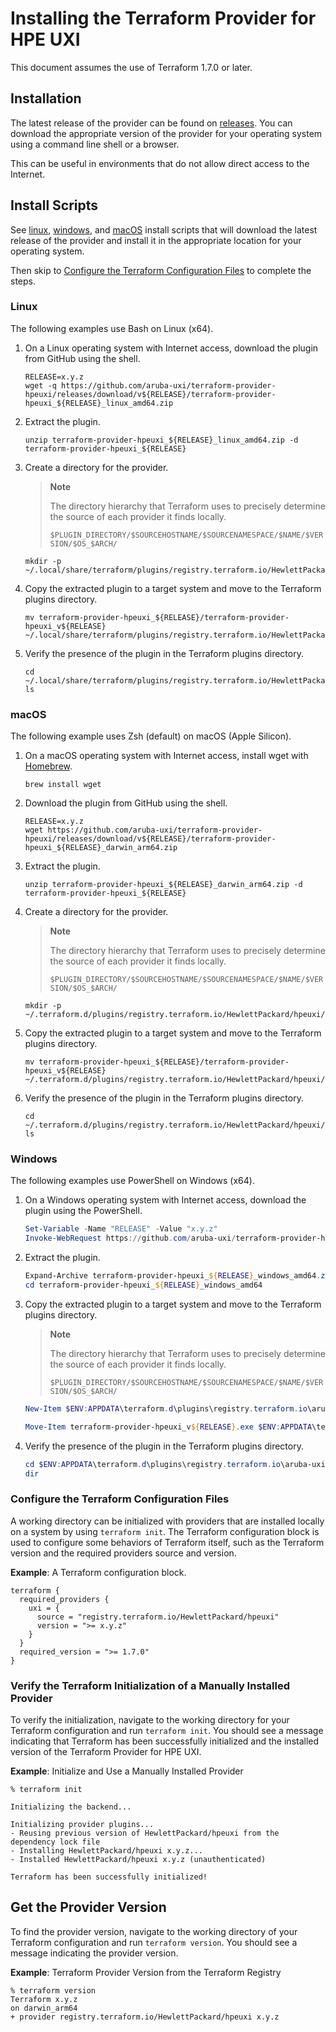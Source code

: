# Installing the Terraform Provider for HPE UXI

This document assumes the use of Terraform 1.7.0 or later.


## Installation

The latest release of the provider can be found on [releases](https://github.com/aruba-uxi/terraform-provider-hpeuxi/releases). You can download the appropriate version of the provider for your operating system using a command line shell or a browser.

This can be useful in environments that do not allow direct access to the Internet.

## Install Scripts

See [linux](./scripts/install-hpeuxi-provider.sh), [windows](./scripts/install-hpeuxi-provider-windows.ps1), and
[macOS](./scripts/install-hpeuxi-provider-macos.sh) install scripts that will download the latest release of the provider and install it in the appropriate location for your operating system.

Then skip to [Configure the Terraform Configuration Files](#configure-the-terraform-configuration-files) to complete the steps.

### Linux

The following examples use Bash on Linux (x64).

1. On a Linux operating system with Internet access, download the plugin from GitHub using the shell.

   ```console
   RELEASE=x.y.z
   wget -q https://github.com/aruba-uxi/terraform-provider-hpeuxi/releases/download/v${RELEASE}/terraform-provider-hpeuxi_${RELEASE}_linux_amd64.zip
   ```

2. Extract the plugin.

   ```console
   unzip terraform-provider-hpeuxi_${RELEASE}_linux_amd64.zip -d terraform-provider-hpeuxi_${RELEASE}
   ```

3. Create a directory for the provider.

   > **Note**
   >
   > The directory hierarchy that Terraform uses to precisely determine the source of each provider it finds locally.
   >
   > `$PLUGIN_DIRECTORY/$SOURCEHOSTNAME/$SOURCENAMESPACE/$NAME/$VERSION/$OS_$ARCH/`

   ```console
   mkdir -p ~/.local/share/terraform/plugins/registry.terraform.io/HewlettPackard/hpeuxi/${RELEASE}/linux_amd64
   ```

4. Copy the extracted plugin to a target system and move to the Terraform plugins directory.

   ```console
   mv terraform-provider-hpeuxi_${RELEASE}/terraform-provider-hpeuxi_v${RELEASE} ~/.local/share/terraform/plugins/registry.terraform.io/HewlettPackard/hpeuxi/${RELEASE}/linux_amd64
   ```

5. Verify the presence of the plugin in the Terraform plugins directory.

   ```console
   cd ~/.local/share/terraform/plugins/registry.terraform.io/HewlettPackard/hpeuxi/${RELEASE}/linux_amd64
   ls
   ```

### macOS

The following example uses Zsh (default) on macOS (Apple Silicon).

1. On a macOS operating system with Internet access, install wget with [Homebrew](https://brew.sh).

   ```console
   brew install wget
   ```

2. Download the plugin from GitHub using the shell.

   ```console
   RELEASE=x.y.z
   wget https://github.com/aruba-uxi/terraform-provider-hpeuxi/releases/download/v${RELEASE}/terraform-provider-hpeuxi_${RELEASE}_darwin_arm64.zip
   ```

3. Extract the plugin.

   ```console
   unzip terraform-provider-hpeuxi_${RELEASE}_darwin_arm64.zip -d terraform-provider-hpeuxi_${RELEASE}
   ```

4. Create a directory for the provider.

   > **Note**
   >
   > The directory hierarchy that Terraform uses to precisely determine the source of each provider it finds locally.
   >
   > `$PLUGIN_DIRECTORY/$SOURCEHOSTNAME/$SOURCENAMESPACE/$NAME/$VERSION/$OS_$ARCH/`

   ```console
   mkdir -p ~/.terraform.d/plugins/registry.terraform.io/HewlettPackard/hpeuxi/${RELEASE}/darwin_arm64
   ```

5. Copy the extracted plugin to a target system and move to the Terraform plugins directory.

   ```console
   mv terraform-provider-hpeuxi_${RELEASE}/terraform-provider-hpeuxi_v${RELEASE} ~/.terraform.d/plugins/registry.terraform.io/HewlettPackard/hpeuxi/${RELEASE}/darwin_arm64
   ```

6. Verify the presence of the plugin in the Terraform plugins directory.

   ```console
   cd ~/.terraform.d/plugins/registry.terraform.io/HewlettPackard/hpeuxi/${RELEASE}/darwin_arm64
   ls
   ```

### Windows

The following examples use PowerShell on Windows (x64).

1. On a Windows operating system with Internet access, download the plugin using the PowerShell.

   ```powershell
   Set-Variable -Name "RELEASE" -Value "x.y.z"
   Invoke-WebRequest https://github.com/aruba-uxi/terraform-provider-hpeuxi/releases/download/v${RELEASE}/terraform-provider-hpeuxi_${RELEASE}_windows_amd64.zip -outfile terraform-provider-hpeuxi_${RELEASE}_windows_amd64.zip
   ```

2. Extract the plugin.

   ```powershell
   Expand-Archive terraform-provider-hpeuxi_${RELEASE}_windows_amd64.zip
   cd terraform-provider-hpeuxi_${RELEASE}_windows_amd64
   ```

3. Copy the extracted plugin to a target system and move to the Terraform plugins directory.

   > **Note**
   >
   > The directory hierarchy that Terraform uses to precisely determine the source of each provider it finds locally.
   >
   > `$PLUGIN_DIRECTORY/$SOURCEHOSTNAME/$SOURCENAMESPACE/$NAME/$VERSION/$OS_$ARCH/`

   ```powershell
   New-Item $ENV:APPDATA\terraform.d\plugins\registry.terraform.io\aruba-uxi\hpeuxi\${RELEASE}\ -Name "windows_amd64" -ItemType "directory"

   Move-Item terraform-provider-hpeuxi_v${RELEASE}.exe $ENV:APPDATA\terraform.d\plugins\registry.terraform.io\aruba-uxi\hpeuxi\${RELEASE}\windows_amd64\terraform-provider-hpeuxi_v${RELEASE}.exe
   ```

4. Verify the presence of the plugin in the Terraform plugins directory.

   ```powershell
   cd $ENV:APPDATA\terraform.d\plugins\registry.terraform.io\aruba-uxi\hpeuxi\${RELEASE}\windows_amd64
   dir
   ```

### Configure the Terraform Configuration Files

A working directory can be initialized with providers that are installed locally on a system by using `terraform init`. The Terraform configuration block is used to configure some behaviors of Terraform itself, such as the Terraform version and the required providers source and version.

**Example**: A Terraform configuration block.

```hcl
terraform {
  required_providers {
    uxi = {
      source = "registry.terraform.io/HewlettPackard/hpeuxi"
      version = ">= x.y.z"
    }
  }
  required_version = ">= 1.7.0"
}
```

### Verify the Terraform Initialization of a Manually Installed Provider

To verify the initialization, navigate to the working directory for your Terraform configuration and run `terraform init`. You should see a message indicating that Terraform has been successfully initialized and the installed version of the Terraform Provider for HPE UXI.

**Example**: Initialize and Use a Manually Installed Provider

```console
% terraform init

Initializing the backend...

Initializing provider plugins...
- Reusing previous version of HewlettPackard/hpeuxi from the dependency lock file
- Installing HewlettPackard/hpeuxi x.y.z...
- Installed HewlettPackard/hpeuxi x.y.z (unauthenticated)

Terraform has been successfully initialized!
```

## Get the Provider Version

To find the provider version, navigate to the working directory of your Terraform configuration and run `terraform version`. You should see a message indicating the provider version.

**Example**: Terraform Provider Version from the Terraform Registry

```console
% terraform version
Terraform x.y.z
on darwin_arm64
+ provider registry.terraform.io/HewlettPackard/hpeuxi x.y.z
```
